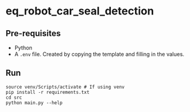 # eq_robot_car_seal_detection

## Pre-requisites

- Python
- A `.env` file. Created by copying the template and filling in the values.

## Run

```
source venv/Scripts/activate # If using venv
pip install -r requirements.txt
cd src
python main.py --help
```
